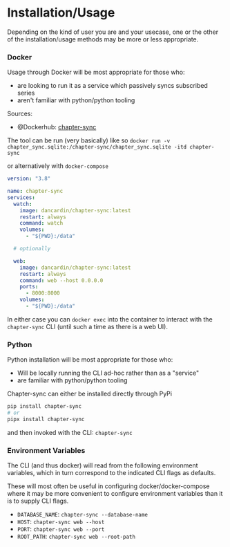# Installation/Usage

Depending on the kind of user you are and your usecase, one or the other of the
installation/usage methods may be more or less appropriate.

### Docker

Usage through Docker will be most appropriate for those who:

- are looking to run it as a service which passively syncs subscribed series
- aren't familiar with python/python tooling

Sources:

- @Dockerhub:
  [chapter-sync](https://hub.docker.com/repository/docker/dancardin/chapter-sync)

The tool can be run (very basically) like so
`docker run -v chapter_sync.sqlite:/chapter-sync/chapter_sync.sqlite -itd chapter-sync`

or alternatively with `docker-compose`

```yaml
version: "3.8"

name: chapter-sync
services:
  watch:
    image: dancardin/chapter-sync:latest
    restart: always
    command: watch
    volumes:
      - "${PWD}:/data"

  # optionally

  web:
    image: dancardin/chapter-sync:latest
    restart: always
    command: web --host 0.0.0.0
    ports:
      - 8000:8000
    volumes:
      - "${PWD}:/data"
```

In either case you can `docker exec` into the container to interact with the
`chapter-sync` CLI (until such a time as there is a web UI).

### Python

Python installation will be most appropriate for those who:

- Will be locally running the CLI ad-hoc rather than as a "service"
- are familiar with python/python tooling

Chapter-sync can either be installed directly through PyPi

```bash
pip install chapter-sync
# or
pipx install chapter-sync
```

and then invoked with the CLI: `chapter-sync`

### Environment Variables

The CLI (and thus docker) will read from the following environment variables,
which in turn correspond to the indicated CLI flags as defaults.

These will most often be useful in configuring docker/docker-compose where it
may be more convenient to configure environment variables than it is to supply
CLI flags.

- `DATABASE_NAME`: `chapter-sync --database-name`
- `HOST`: `chapter-sync web --host`
- `PORT`: `chapter-sync web --port`
- `ROOT_PATH`: `chapter-sync web --root-path`
